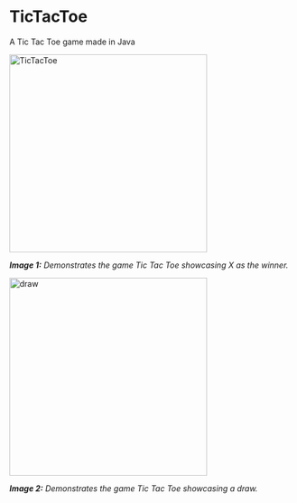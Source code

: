 # TicTacToe
A Tic Tac Toe game made in Java

<img width="350" alt="TicTacToe" src="https://user-images.githubusercontent.com/119083568/221812326-5fa70f59-75d2-449c-96ef-92b5550ae7f0.png">

_**Image 1:** Demonstrates the game Tic Tac Toe showcasing X as the winner._


<img width="350" alt="draw" src="https://user-images.githubusercontent.com/119083568/221813303-509da013-c21a-40ed-b3ba-c75a28105d01.png">

_**Image 2:** Demonstrates the game Tic Tac Toe showcasing a draw._


